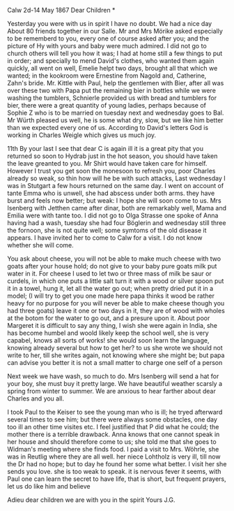  Calw 2d-14 May 1867
Dear Children <Marie>*

Yesterday you were with us in spirit I have no doubt. We had a nice day About 80 friends together in our Salle. Mr and Mrs Mörike asked especially to be rememberd to you, every one of course asked after you; and the picture of Hy with yours and baby were much admired. I did not go to church others will tell you how it was; I had at home still a few things to put in order; and specially to mend David's clothes, who wanted them again quickly, all went on well, Emelie helpt two days, brought all that which we wanted; in the kookroom were Ernestine from Nagold and, Catherine, Zahn's bride. Mr. Kittle with Paul, help the gentlemen with Bier, after all was over these two with Papa put the remaining bier in bottles while we were washing the tumblers, Schnierle provided us with bread and tumblers for bier, there were a great quantity of young ladies, perhaps because of Sophie Z who is to be married on tuesday next and wednesday goes to Bal. Mr Würth pleased us well, he is some what dry, slow, but we like him better than we expected every one of us. According to David's letters God is working in Charles Weigle which gives us much joy.

11th By your last I see that dear C is again ill it is a great pity that you returned so soon to Hydrab just in the hot season, you should have taken the leave greanted to you. Mr Shirt would have taken care for himself. However I trust you get soon the monesoon to refresh you, poor Charles already so weak, so thin how will he be with such attacks, 
Last wednesday I was in Stutgart a few hours returned on the same day. I went on account of tante Emma who is unwell, she had abscess under both arms. they have burst and feels now better; but weak: I hope she will soon come to us. Mrs Isenberg with Jetthen came after dinar, both are remarkably well, Mama and Emilia were with tante too. I did not go to Olga Strasse one spoke of Anna having had a wash, tuesday she had four Böglerin and wednesday still three the fornoon, she is not quite well; some symtoms of the old disease it appears. I have invited her to come to Calw for a visit. I do not know whether she will come.

You ask about cheese, you will not be able to make much cheese with two goats after your house hold; do not give to your baby pure goats milk put water in it. For cheese I used to let two or three mass of milk be saur or curdels, in which one puts a little salt turn it with a wood or silver spoon put it in a towel, hung it, let all the water go out; when pretty dried put it in a model; (I will try to get you one made here papa thinks it wood be rather heavy for no purpose for you will never be able to make cheese though you had three goats) leave it one or two days in it, they are of wood with wholes at the botom for the water to go out, and a presure upon it. About poor Margeret it is difficult to say any thing, I wish she were again in India, she has become humbel and woold likely keep the school well, she is very capabel, knows all sorts of works! she would soon learn the language, knowing already several but how to get her? to us she wrote we should not write to her, till she writes again, not knowing where she might be; but papa can advise you better it is not a small matter to charge one self of a person

Next week we have wash, so much to do. Mrs Isenberg will send a hat for your boy, she must buy it pretty large. We have beautiful weather scarsly a spring from winter to summer. We are anxious to hear farther about dear Charles and you all.

I took Paul to the Keiser to see the young man who is ill; he tryed afterward several times to see him; but there were always some obstacles, one day too ill an other time visites etc. I feel justified that P did what he could; the mother there is a terrible drawback. Anna knows that one cannot speak in her house and should therefore come to us; she told me that she goes to Widman's meeting where she finds food. I paid a visit to Mrs. Wöhrle, she was in Reutlig where they are all well. her niece Lohtholz is very ill, till now the Dr had no hope; but to day he found her some what better. I visit her she sends you love. she is too weak to speak. it is nervous fever it seems, with Paul one can learn the secret to have life, that is short, but frequent prayers, let us do like him and believe

Adieu dear children we are with you in the spirit
 Yours J.G.
